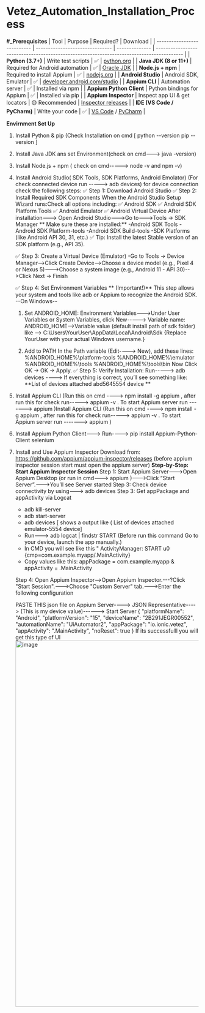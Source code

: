 # Vetez_Automation_Installation_Process

**#_Prerequisites**
| Tool                        | Purpose                         | Required?      | Download                                                                                  |
| --------------------------- | ------------------------------- | -------------- | ----------------------------------------------------------------------------------------- |
| **Python (3.7+)**           | Write test scripts              | ✅              | [python.org](https://www.python.org/downloads/)                                           |
| **Java JDK (8 or 11+)**     | Required for Android automation | ✅              | [Oracle JDK](https://www.oracle.com/java/technologies/javase-downloads.html)              |
| **Node.js + npm**           | Required to install Appium      | ✅              | [nodejs.org](https://nodejs.org)                                                          |
| **Android Studio**          | Android SDK, Emulator           | ✅              | [developer.android.com/studio](https://developer.android.com/studio)                      |
| **Appium CLI**              | Automation server               | ✅              | Installed via npm                                                                         |
| **Appium Python Client**    | Python bindings for Appium      | ✅              | Installed via pip                                                                         |
| **Appium Inspector**        | Inspect app UI & get locators   | 🟡 Recommended | [Inspector releases](https://github.com/appium/appium-inspector/releases)                 |
| **IDE (VS Code / PyCharm)** | Write your code                 | ✅              | [VS Code](https://code.visualstudio.com/) / [PyCharm](https://www.jetbrains.com/pycharm/) |

**Envirnment Set Up**
1. Install Python & pip (Check Installation on cmd
    [ python --version
      pip --version     ]

2. Install Java JDK ans set Environment(check on cmd---> java -version)
3. Install Node.js + npm ( check on cmd-----> node -v  and
npm -v)
4. Install Android Studio( SDK Tools, SDK Platforms, Android Emolator)  (For check connected device run -----> adb devices) for device connection check the following steps:
    ✅ Step 1: Download Android Studio
    ✅ Step 2: Install Required SDK Components When the Android Studio Setup Wizard runs:Check all options including:
          ✅ Android SDK
          ✅ Android SDK Platform Tools
          ✅ Android Emulator
          ✅ Android Virtual Device
       After installation---> Open Android Studio--->Go to--->Tools → SDK Manager
        **  Make sure these are installed:**
            -Android SDK Tools
            -Android SDK Platform-tools
            -Android SDK Build-tools
            -SDK Platforms (like Android API 30, 31, etc.)
   ✅ Tip: Install the latest Stable version of an SDK platform (e.g., API 35).

   ✅ Step 3: Create a Virtual Device (Emulator)
         -Go to Tools → Device Manager-->Click Create Device-->Choose a device model (e.g., Pixel 4 or Nexus 5)--->Choose a system image (e.g., Android 11 - API 30)-->Click Next → Finish

   ✅ Step 4: Set Environment Variables ** (Important!)** This step allows your system and tools like adb or Appium to recognize the Android SDK.
   --On Windows--
     1. Set ANDROID_HOME: Environment Variables--->Under User Variables or System Variables, click New-----> Variable name: ANDROID_HOME-->Variable value (default install path of sdk folder) like --> C:\Users\YourUser\AppData\Local\Android\Sdk  {Replace YourUser with 
      your actual Windows username.}

     2. Add to PATH
       In the Path variable (Edit----> New), add these lines:
                 %ANDROID_HOME%\platform-tools
                 %ANDROID_HOME%\emulator
                 %ANDROID_HOME%\tools
                 %ANDROID_HOME%\tools\bin
         Now Click OK → OK → Apply.
     ✅ Step 5: Verify Installation: Run-----> adb devices  ----> If everything is correct, you’ll see something like:
           **List of devices attached
              abd5645554   device **
5. Install Appium CLI  (Run this on cmd ----> npm install -g appium  , after run this for check  run----->  appium -v . To start Appium server run -------> appium )Install Appium CLI  (Run this on cmd ----> npm install -g appium  , after run this for check  run----->  appium -v . To start Appium server run -------> appium )
6. Install Appium Python Client---> Run----> pip install Appium-Python-Client selenium
7.  Install and Use Appium Inspector Download from: https://github.com/appium/appium-inspector/releases (before appium inspector session start must open the appium server)
       **Step-by-Step: Start Appium Inspector Session**
    Step 1: Start Appium Server--->Open Appium Desktop (or run in cmd---> appium )--->Click “Start Server”.--->You’ll see Server started
    Step 3: Check device connectivity by using---> adb devices
    Step 3: Get appPackage and appActivity via Logcat
      - adb kill-server
      - adb start-server
      - adb devices   [ shows a output like ( List of devices attached
emulator-5554  device]
      - Run---> adb logcat | findstr START (Before run this command Go to your device, launch the app manually.)
      - In CMD you will see like this " ActivityManager: START u0 {cmp=com.example.myapp/.MainActivity}
      - Copy values like this:  appPackage = com.example.myapp    &   appActivity = .MainActivity
  
    Step 4: Open Appium Inspector-->Open Appium Inspector.---?Click "Start Session".--->Choose "Custom Server" tab.--->Enter the following configuration

    PASTE THIS json file on Appium Server----> JSON Representative---->  (This is my device value)------> Start Server
      {
        "platformName": "Android",
        "platformVersion": "15",
        "deviceName": "2B291JEGR00552",
        "automationName": "UiAutomator2",
        "appPackage": "io.ionic.vetez",
        "appActivity": ".MainActivity",
        "noReset": true
      }
   If its successfulll you will get this type of UI <img width="957" alt="image" src="https://github.com/user-attachments/assets/16218a43-d313-4f75-a700-11d9486cb5e1" />



  


 





   

